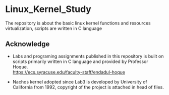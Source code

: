 # Linux_Kernel_Study
The repository is about the basic linux kernel functions and resources virtualization, scripts are written in C language


## Acknowledge
- Labs and programing assignments published in this repository is built on scripts primarily written in C language and provided by Professor Hoque. \
https://ecs.syracuse.edu/faculty-staff/endadul-hoque

- Nachos kernel adopted since Lab3 is developed by University of California from 1992, copyright of the project is attached in head of files.